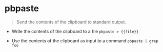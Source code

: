 # pbpaste
> Send the contents of the clipboard to standard output.

- Write the contents of the clipboard to a file
`pbpaste > {{file}}`

- Use the contents of the clipboard as input to a command
`pbpaste | grep foo`
